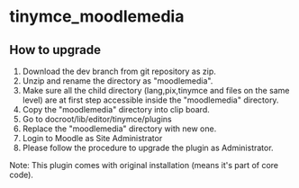 # tinymce_moodlemedia

How to upgrade
--------------
1. Download the dev branch from git repository as zip.
2. Unzip and rename the directory as "moodlemedia".
3. Make sure all the child directory (lang,pix,tinymce and files on the same level) are at first step accessible inside the "moodlemedia" directory.
4. Copy the "moodlemedia" directory into clip board.
5. Go to docroot/lib/editor/tinymce/plugins
6. Replace the "moodlemedia" directory with new one.
7. Login to Moodle as Site Administrator
8. Please follow the procedure to upgrade the plugin as Administrator.

Note: This plugin comes with original installation (means it's part of core code).



